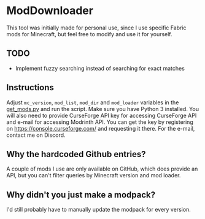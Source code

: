 # ModDownloader

This tool was initially made for personal use, since I use specific Fabric mods for Minecraft, but feel free to modify and use it for yourself.


## TODO

* Implement fuzzy searching instead of searching for exact matches


## Instructions

Adjust `mc_version`, `mod_list`, `mod_dir` and `mod_loader` variables in the [get_mods.py](get_mods.py) and run the script. Make sure you have Python 3 installed. You will also need to provide CurseForge API key for accessing CurseForge API and e-mail for accessing Modrinth API. You can get the key by registering on https://console.curseforge.com/ and requesting it there. For the e-mail, contact me on Discord.


## Why the hardcoded Github entries?

A couple of mods I use are only available on GitHub, which does provide an API, but you can't filter queries by Minecraft version and mod loader.


## Why didn't you just make a modpack?

I'd still probably have to manually update the modpack for every version.
